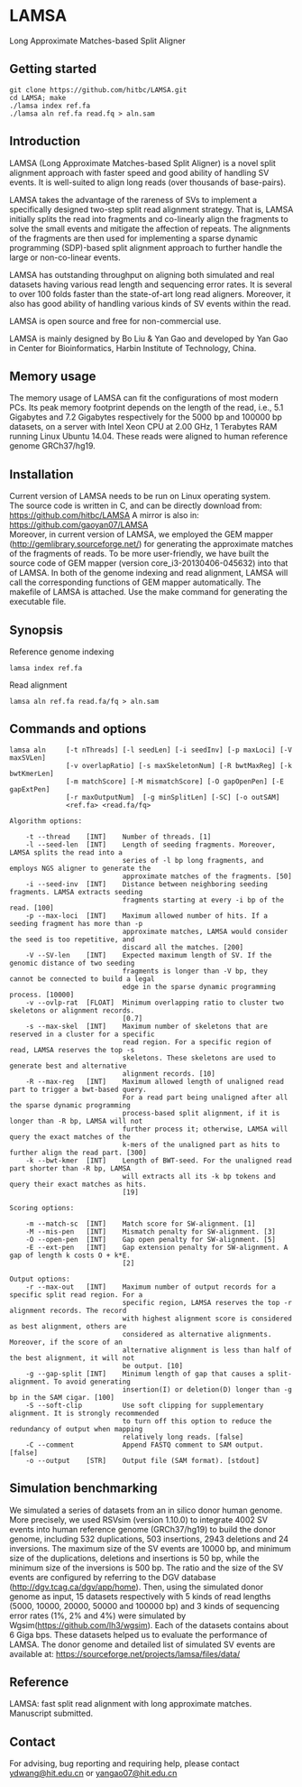 # LAMSA
Long Approximate Matches-based Split Aligner

## Getting started
	git clone https://github.com/hitbc/LAMSA.git
	cd LAMSA; make
	./lamsa index ref.fa
	./lamsa aln ref.fa read.fq > aln.sam

## Introduction
LAMSA (Long Approximate Matches-based Split Aligner) is a  novel split alignment approach with faster speed and good ability of handling SV events. It is well-suited to align long reads (over thousands of base-pairs). 

LAMSA takes the advantage of the rareness of SVs to implement a specifically designed two-step split read alignment strategy. That is, LAMSA initially splits the read into fragments and co-linearly align the fragments to solve the small events and mitigate the affection of repeats. The alignments of the fragments are then used for implementing a sparse dynamic programming (SDP)-based split alignment approach to further handle the large or non-co-linear events.

LAMSA has outstanding throughput on aligning both simulated and real datasets having various read length and sequencing error rates. It is several to over 100 folds faster than the state-of-art long read aligners. Moreover, it also has good ability of handling various kinds of SV events within the read. 

LAMSA is open source and free for non-commercial use.

LAMSA is mainly designed by Bo Liu & Yan Gao and developed by Yan Gao in Center for Bioinformatics, Harbin Institute of Technology, China.

## Memory usage
The memory usage of LAMSA can fit the configurations of most modern PCs. Its peak memory footprint depends on the length of the read, i.e., 5.1 Gigabytes and 7.2 Gigabytes respectively for the 5000 bp and 100000 bp datasets, on a server with Intel Xeon CPU at 2.00 GHz, 1 Terabytes RAM running Linux Ubuntu 14.04. These reads were aligned to human reference genome GRCh37/hg19.

## Installation
Current version of LAMSA needs to be run on Linux operating system.  
The source code is written in C, and can be directly download from: https://github.com/hitbc/LAMSA
A mirror is also in: https://github.com/gaoyan07/LAMSA  
Moreover, in current version of LAMSA, we employed the GEM mapper (http://gemlibrary.sourceforge.net/) for generating the approximate matches of the fragments of reads. To be more user-friendly, we have built the source code of GEM mapper (version core_i3-20130406-045632) into that of LAMSA. In both of the genome indexing and read alignment, LAMSA will call the corresponding functions of GEM mapper automatically.
The makefile of LAMSA is attached. Use the make command for generating the executable file.  

## Synopsis

Reference genome indexing
```
lamsa index ref.fa
```
	
Read alignment
```
lamsa aln ref.fa read.fa/fq > aln.sam
```

## Commands and options
```
lamsa aln     [-t nThreads] [-l seedLen] [-i seedInv] [-p maxLoci] [-V maxSVLen] 
              [-v overlapRatio] [-s maxSkeletonNum] [-R bwtMaxReg] [-k bwtKmerLen]
              [-m matchScore] [-M mismatchScore] [-O gapOpenPen] [-E gapExtPen] 
              [-r maxOutputNum]  [-g minSplitLen] [-SC] [-o outSAM] 
              <ref.fa> <read.fa/fq>
              
Algorithm options:

    -t --thread    [INT]    Number of threads. [1]
    -l --seed-len  [INT]    Length of seeding fragments. Moreover, LAMSA splits the read into a 
                            series of -l bp long fragments, and employs NGS aligner to generate the 
                            approximate matches of the fragments. [50]
    -i --seed-inv  [INT]    Distance between neighboring seeding fragments. LAMSA extracts seeding 
                            fragments starting at every -i bp of the read. [100]
    -p --max-loci  [INT]    Maximum allowed number of hits. If a seeding fragment has more than -p 
                            approximate matches, LAMSA would consider the seed is too repetitive, and
                            discard all the matches. [200]
    -V --SV-len    [INT]    Expected maximum length of SV. If the genomic distance of two seeding 
                            fragments is longer than -V bp, they cannot be connected to build a legal 
                            edge in the sparse dynamic programming process. [10000]
    -v --ovlp-rat  [FLOAT]  Minimum overlapping ratio to cluster two skeletons or alignment records. 
                            [0.7]
    -s --max-skel  [INT]    Maximum number of skeletons that are reserved in a cluster for a specific 
                            read region. For a specific region of read, LAMSA reserves the top -s 
                            skeletons. These skeletons are used to generate best and alternative 
                            alignment records. [10]
    -R --max-reg   [INT]    Maximum allowed length of unaligned read part to trigger a bwt-based query. 
                            For a read part being unaligned after all the sparse dynamic programming 
                            process-based split alignment, if it is longer than -R bp, LAMSA will not 
                            further process it; otherwise, LAMSA will query the exact matches of the 
                            k-mers of the unaligned part as hits to further align the read part. [300]
    -k --bwt-kmer  [INT]    Length of BWT-seed. For the unaligned read part shorter than -R bp, LAMSA 
                            will extracts all its -k bp tokens and query their exact matches as hits. 
                            [19]

Scoring options:

    -m --match-sc  [INT]    Match score for SW-alignment. [1]
    -M --mis-pen   [INT]    Mismatch penalty for SW-alignment. [3]
    -O --open-pen  [INT]    Gap open penalty for SW-alignment. [5]
    -E --ext-pen   [INT]    Gap extension penalty for SW-alignment. A gap of length k costs O + k*E.
                            [2]

Output options:
    -r --max-out   [INT]    Maximum number of output records for a specific split read region. For a 
                            specific region, LAMSA reserves the top -r alignment records. The record 
                            with highest alignment score is considered as best alignment, others are 
                            considered as alternative alignments. Moreover, if the score of an 
                            alternative alignment is less than half of the best alignment, it will not 
                            be output. [10]
    -g --gap-split [INT]    Minimum length of gap that causes a split-alignment. To avoid generating
                            insertion(I) or deletion(D) longer than -g bp in the SAM cigar. [100]
    -S --soft-clip          Use soft clipping for supplementary alignment. It is strongly recommended
                            to turn off this option to reduce the redundancy of output when mapping
                            relatively long reads. [false]
    -C --comment            Append FASTQ comment to SAM output. [false]
    -o --output    [STR]    Output file (SAM format). [stdout]

```

## Simulation benchmarking
We simulated a series of datasets from an in silico donor human genome. More precisely, we used RSVsim (version 1.10.0) to integrate 4002 SV events into human reference genome (GRCh37/hg19) to build the donor genome, including 532 duplications, 503 insertions, 2943 deletions and 24 inversions. The maximum size of the SV events are 10000 bp, and minimum size of the duplications, deletions and insertions is 50 bp, while the minimum size of the inversions is 500 bp. The ratio and the size of the SV events are configured by referring to the DGV database (http://dgv.tcag.ca/dgv/app/home). Then, using the simulated donor genome as input, 15 datasets respectively with 5 kinds of read lengths (5000, 10000, 20000, 50000 and 100000 bp) and 3 kinds of sequencing error rates (1%, 2% and 4%) were simulated by Wgsim(https://github.com/lh3/wgsim). Each of the datasets contains about 6 Giga bps. These datasets helped us to evaluate the performance of LAMSA. The donor genome and detailed list of simulated SV events are available at: https://sourceforge.net/projects/lamsa/files/data/


## Reference
LAMSA: fast split read alignment with long approximate matches. Manuscript submitted.

## Contact
For advising, bug reporting and requiring help, please contact ydwang@hit.edu.cn or yangao07@hit.edu.cn


